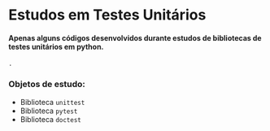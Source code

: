 # Estudos em Testes Unitários

#### Apenas alguns códigos desenvolvidos durante estudos de bibliotecas de testes unitários em python.

```.```

### Objetos de estudo:
- Biblioteca ```unittest```
- Biblioteca ```pytest```
- Biblioteca ```doctest```